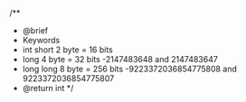 /**
 * @brief 
 * Keywords 
 * int short 2 byte = 16 bits
 * long 4 byte = 32 bits -2147483648 and 2147483647
 * long long 8 byte = 256 bits -9223372036854775808 and 9223372036854775807
 * @return int 
 */
